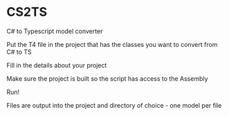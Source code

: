 # CS2TS
C# to Typescript model converter

Put the T4 file in the project that has the classes you want to convert from C# to TS

Fill in the details about your project

Make sure the project is built so the script has access to the Assembly

Run!

Files are output into the project and directory of choice - one model per file
